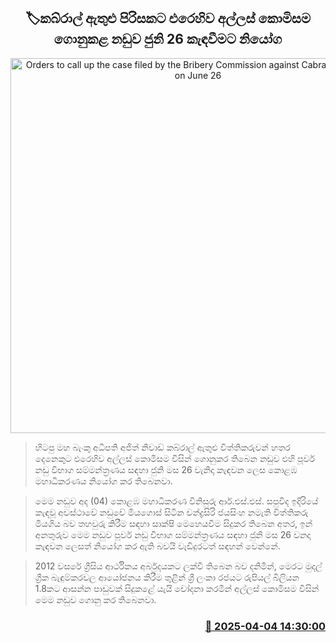 <p align='center'><b><h2 align='center' title='Orders to call up the case filed by the Bribery Commission against Cabraal and others on June 26'>🏷කබ්රාල් ඇතුළු පිරිසකට එරෙහිව අල්ලස් කොමිසම ගොනුකළ නඩුව ජුනි 26 කැඳවීමට නියෝග</h2></b></p>
<p align='center'><img src='https://helakuru.sgp1.cdn.digitaloceanspaces.com/esana/images/lib/ajith-niwad-archived.png' width='600' alt='Orders to call up the case filed by the Bribery Commission against Cabraal and others on June 26'></p>

> හිටපු මහ බැංකු අධිපති අජිත් නිවාඩ් කබ්රාල් ඇතුළු විත්තිකරුවන් හතර දෙනෙකුට එරෙහිව අල්ලස් කොමිසම විසින් ගොනුකර තිබෙන නඩුව එහි පූර්ව නඩු විභාග සම්මන්ත්‍රණය සඳහා ජුනි මස 26 වැනිදා කැඳවන ලෙස කොළඹ මහාධිකරණය නියෝග කර තිබෙනවා.

> මෙම නඩුව අද (04) කොළඹ මහාධිකරණ විනිසුරු ආර්.එස්.එස්. සපුවිද ඉදිරියේ කැඳවූ අවස්ථාවේ නඩුවේ මියගොස් සිටින චන්ද්‍රසිරි ජයසිංහ නමැති විත්තිකරු මියගිය බව තහවුරු කිරීම සඳහා සාක්ෂි මෙහෙයවීම සිදුකර තිබෙන අතර, ඉන් අනතුරුව මෙම නඩුව පූර්ව නඩු විභාග සම්මන්ත්‍රණය සඳහා ජුනි මස 26 වනදා කැඳවන ලෙසත් නියෝග කර ඇති බවයි වැඩිදුරටත් සඳහන් වෙන්නේ.

> 2012 වසරේ ග්‍රීසිය ආර්ථිකය අර්බුදයකට ලක්වී තිබෙන බව දනිමින්, මෙරට මුදල් ග්‍රීක බැඳුම්කරවල ආයෝජනය කිරීම තුළින් ශ්‍රී ලංකා රජයට රුපියල් බිලියන 1.8කට ආසන්න පාඩුවක් සිදුකළේ යැයි චෝදනා කරමින් අල්ලස් කොමිසම විසින් මෙම නඩුව ගොනු කර තිබෙනවා.



<h3 align='right'><a href='https://www.helakuru.lk/esana/p/108940/'>📅 2025-04-04 14:30:00</a></h3>
